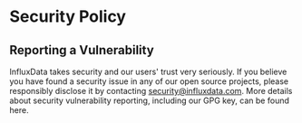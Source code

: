 # Security Policy

## Reporting a Vulnerability

InfluxData takes security and our users' trust very seriously. If you believe you have found a security issue in any of our open source projects, 
please responsibly disclose it by contacting security@influxdata.com. More details about security vulnerability reporting, including our GPG key, can be found here.
